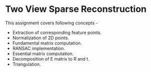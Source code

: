 # Two View Sparse Reconstruction

This assignment covers following concepts -
- Extraction of corresponding feature points.
- Normalization of 2D points.
- Fundamental matrix computation.
- RANSAC implementation.
- Essential matrix computation.
- Decomposition of E matrix to R and t.
- Triangulation.
